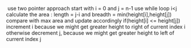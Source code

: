 ​
use two pointer approach
start with i = 0 and j = n-1
use while loop i<j
calculate the area : length = j-i and breadth = min(height[i],height[j])
compare with max area and update accordingly
if(height[i] <= height[j])
increment i because we might get greater height to right of current index i
otherwise decrement j, because we might get greater height to left of current index j